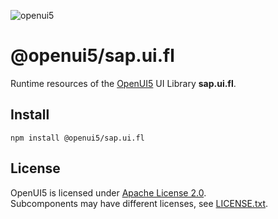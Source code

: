 ![openui5](http://openui5.org/images/OpenUI5_new_big_side.png)

# @openui5/sap.ui.fl
Runtime resources of the [OpenUI5](https://github.com/SAP/openui5) UI Library **sap.ui.fl**.

## Install
```
npm install @openui5/sap.ui.fl
```

## License
OpenUI5 is licensed under [Apache License 2.0](https://www.apache.org/licenses/LICENSE-2.0).  
Subcomponents may have different licenses, see [LICENSE.txt](LICENSE.txt).
